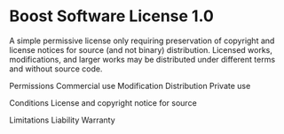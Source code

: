 Boost Software License 1.0
==========================

A simple permissive license
only requiring preservation of
copyright and license notices
for source (and not binary)
distribution. Licensed works,
modifications, and larger
works may be distributed under
different terms and without
source code.

Permissions
Commercial use
Modification
Distribution
Private use

Conditions
License and copyright notice for source

Limitations
Liability
Warranty
